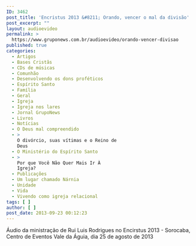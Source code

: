 ```yaml
---
ID: 3462
post_title: 'Encristus 2013 &#8211; Orando, vencer o mal da divisão'
post_excerpt: ""
layout: audioevideo
permalink: >
  https://www.gruponews.com.br/audioevideo/orando-vencer-divisao
published: true
categories:
  - Artigos
  - Bases Cristãs
  - CDs de músicas
  - Comunhão
  - Desenvolvendo os dons proféticos
  - Espírito Santo
  - Família
  - Geral
  - Igreja
  - Igreja nos lares
  - Jornal GrupoNews
  - Livros
  - Notícias
  - O Deus mal compreendido
  - >
    O divórcio, suas vítimas e o Reino de
    Deus
  - O Ministério do Espírito Santo
  - >
    Por que Você Não Quer Mais Ir À
    Igreja?
  - Publicações
  - Um lugar chamado Nárnia
  - Unidade
  - Vida
  - Vivendo como igreja relacional
tags: [ ]
author: [ ]
post_date: 2013-09-23 00:12:23
---
```

Áudio da ministração de Rui Luis Rodrigues no Encirstus 2013 - Sorocaba, Centro de Eventos Vale da Águia, dia 25 de agosto de 2013